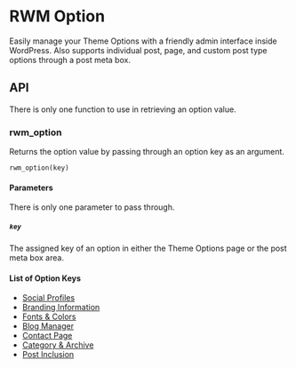 # RWM Option

Easily manage your Theme Options with a friendly admin interface inside WordPress. Also supports individual post, page, and custom post type options through a post meta box.

## API

There is only one function to use in retrieving an option value.

### rwm_option

Returns the option value by passing through an option key as an argument.

```
rwm_option(key)
```

#### Parameters

There is only one parameter to pass through.

##### `key`

The assigned key of an option in either the Theme Options page or the post meta box area.

#### List of Option Keys

* [Social Profiles](https://bitbucket.org/exeQutor/rwm-option/wiki/Social)
* [Branding Information](https://bitbucket.org/exeQutor/rwm-option/wiki/Branding)
* [Fonts & Colors](https://bitbucket.org/exeQutor/rwm-option/wiki/Typography)
* [Blog Manager](https://bitbucket.org/exeQutor/rwm-option/wiki/Blog)
* [Contact Page](https://bitbucket.org/exeQutor/rwm-option/wiki/Contact)
* [Category & Archive](https://bitbucket.org/exeQutor/rwm-option/wiki/Archive)
* [Post Inclusion](https://bitbucket.org/exeQutor/rwm-option/wiki/Inclusion)